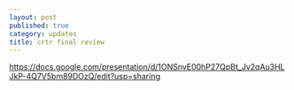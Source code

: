 ```yaml
---
layout: post
published: true
category: updates
title: crtr final review
---
```

https://docs.google.com/presentation/d/1ONSnvE00hP27QpBt_Jv2qAu3HLJkP-4Q7V5bm89DOzQ/edit?usp=sharing
